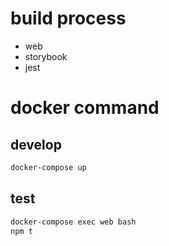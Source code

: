 # build process
* web
* storybook
* jest

# docker command
## develop
```sh
docker-compose up
```

## test
```sh
docker-compose exec web bash
npm t
```

